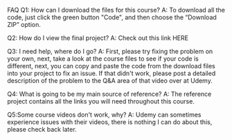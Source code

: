 FAQ
Q1: How can I download the files for this course?
A: To download all the code, just click the green button "Code", and then choose the “Download ZIP” option.

Q2: How do I view the final project?
A: Check out this link HERE

Q3: I need help, where do I go?
A: First, please try fixing the problem on your own, next, take a look at the course files to see if your code is different, next, you can copy and paste the code from the download files into your project to fix an issue. If that didn't work, please post a detailed description of the problem to the Q&A area of that video over at Udemy.

Q4: What is going to be my main source of reference?
A: The reference project contains all the links you will need throughout this course.

Q5:Some course videos don't work, why?
A: Udemy can sometimes experience issues with their videos, there is nothing I can do about this, please check back later.
